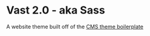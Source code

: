 Vast 2.0 - aka Sass
========================

A website theme built off of the [CMS theme boilerplate](https://github.com/HubSpot/cms-theme-boilerplate)
